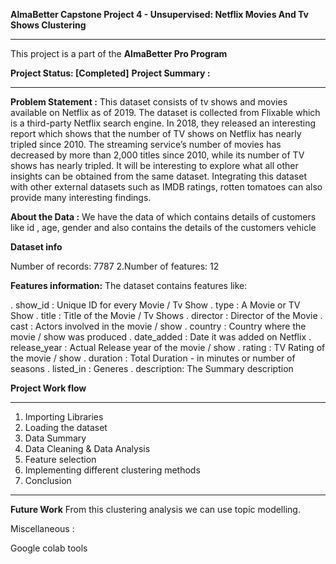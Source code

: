 **AlmaBetter Capstone Project 4 - Unsupervised: Netflix Movies And Tv Shows Clustering**
_______________________________________________________________________________________________________________________________________________________________________
This project is a part of the **AlmaBetter Pro Program**

**Project Status: [Completed]**
**Project Summary :**
_______________________________________________________________________________________________________________________________________________________________________
**Problem Statement :**
This dataset consists of tv shows and movies available on Netflix as of 2019. The dataset is collected from Flixable which is a third-party Netflix search engine.
In 2018, they released an interesting report which shows that the number of TV shows on Netflix has nearly tripled since 2010. The streaming service’s number of movies has decreased by more than 2,000 titles since 2010, while its number of TV shows has nearly tripled. It will be interesting to explore what all other insights can be obtained from the same dataset.
Integrating this dataset with other external datasets such as IMDB ratings, rotten tomatoes can also provide many interesting findings.

**About the Data :**
We have the data of which contains details of customers like id , age, gender and also contains the details of the customers vehicle

**Dataset info**

Number of records: 7787
2.Number of features: 12

**Features information:**
The dataset contains features like:

. show_id : Unique ID for every Movie / Tv Show
. type : A Movie or TV Show
. title : Title of the Movie / Tv Shows
. director : Director of the Movie
. cast : Actors involved in the movie / show
. country : Country where the movie / show was produced
. date_added : Date it was added on Netflix
. release_year : Actual Release year of the movie / show
. rating : TV Rating of the movie / show
. duration : Total Duration - in minutes or number of seasons
. listed_in : Generes
. description: The Summary description

**Project Work flow**
_______________________________________________________________________________________________________________________________________________________________________
1. Importing Libraries
2. Loading the dataset
3. Data Summary
4. Data Cleaning & Data Analysis
5. Feature selection
6. Implementing different clustering methods
7. Conclusion
_______________________________________________________________________________________________________________________________________________________________________
**Future Work**
From this clustering analysis we can use topic modelling.

Miscellaneous :

Google colab tools
